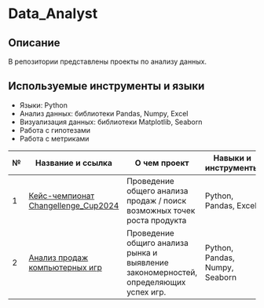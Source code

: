 # Data_Analyst
## Описание
В репозитории представлены проекты по анализу данных.
## Используемые инструменты и языки
* Языки: Python
* Анализ данных: библиотеки Pandas, Numpy, Excel
* Визуализация данных: библиотеки Matplotlib, Seaborn
* Работа с гипотезами
* Работа с метриками

| №| Название и ссылка | О чем проект                                                     | Навыки и инструменты           |  
|-----------|-------------------|------------------------------------------------------------------|-----------------------------------|
|1              |[Кейс-чемпионат Changellenge_Cup2024](ChangellengeCup)|Проведение общего анализа продаж / поиск возможных точек роста продукта|Python, Pandas, Excel
|2              |[Анализ продаж компьютерных игр](videogames)|Проведение общиго анализа рынка и выявление закономерностей, определяющих успех игр.|Python, Pandas, Numpy, Seaborn
